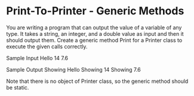 # Print-To-Printer - Generic Methods
You are writing a program that can output the value of a variable of any type. It takes a string, an integer, and a double value as input and then it should output them.
Create a generic method Print for a Printer class to execute the given calls correctly.

Sample Input
Hello
14
7.6

Sample Output
Showing Hello
Showing 14
Showing 7.6

Note that there is no object of Printer class, so the generic method should be static.
